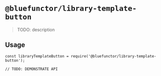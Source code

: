 # `@bluefunctor/library-template-button`

> TODO: description

## Usage

```
const libraryTemplateButton = require('@bluefunctor/library-template-button');

// TODO: DEMONSTRATE API
```

